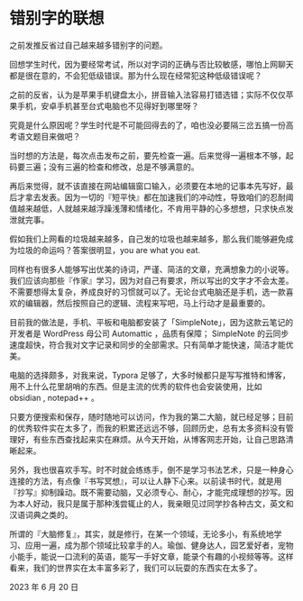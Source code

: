#   错别字的联想  



之前发推反省过自己越来越多错别字的问题。

回想学生时代，因为要经常考试，所以对字词的正确与否比较敏感，哪怕上网聊天都是很在意的，不会犯低级错误。那为什么现在经常犯这种低级错误呢？

之前的反省，认为是苹果手机键盘太小，拼音输入法容易打错选错；实际不仅仅苹果手机，安卓手机甚至台式电脑也不见得好到哪里呀？

究竟是什么原因呢？学生时代是不可能回得去的了，咱也没必要隔三岔五搞一份高考语文题目来做吧？

当时想的方法是，每次点击发布之前，要先检查一遍。后来觉得一遍根本不够，起码要三遍；没有三遍的检查和修改，总是不够满意的。

再后来觉得，就不该直接在网站编辑窗口输入，必须要在本地的记事本先写好，最后才拿去发表。因为一切的『短平快』都在加速我们的冲动性，导致咱们的忍耐阈值越来越低，人就越来越浮躁浅薄和情绪化，不肯用平静的心多想想，只求快点发泄就完事。

假如我们上网看的垃圾越来越多，自己发的垃圾也越来越多，那么我们能够避免成为垃圾的命运吗？答案很明显，you are what you eat.

同样也有很多人能够写出优美的诗词，严谨、简洁的文章，充满想象力的小说等。我们应该向那些『作家』学习，因为对自己有要求，所以写出的文字才不会太差。不需要想得太复杂，养成良好的习惯就可以了。无论台式电脑还是手机，选一款喜欢的编辑器，然后按照自己的逻辑、流程来写吧，马上行动才是最重要的。

目前我的做法是，手机、平板和电脑都安装了「SimpleNote」，因为这款云笔记的开发者是 WordPress 母公司 Automattic ，品质有保障； SimpleNote 的云同步速度超快，符合我对文字记录和同步的全部需求。只有简单才能快速，简洁才能优美。

电脑的选择颇多，对我来说，Typora 足够了，大多时候都只是写写推特和博客，用不上什么花里胡哨的东西。但是主流的优秀的软件也会安装使用，比如 obsidian , notepad++ 。

只要方便搜索和保存，随时随地可以访问，作为我的第二大脑，就已经足够；目前的优秀软件实在太多了，而我的积累还远远不够，回顾历史，总有太多资料没有管理好，有些东西查找起来实在麻烦。从今天开始，从博客网志开始，让自己思路清晰起来。

另外，我也很喜欢手写。时不时就会练练手，倒不是学习书法艺术，只是一种身心连接的方法，有点像『书写冥想』，可以让人静下心来。以前读书时代，就是用『抄写』抑制躁动。既不需要动脑，又必须专心、耐心，才能完成理想的抄写。因为本人好动，我只是属于那种浅尝辄止的人，我亲眼见过同学抄各种古文，英文和汉语词典之类的。

所谓的『大脑修复』，其实，就是修行，在某一个领域，无论多小，有系统地学习、应用一遍，成为那个领域比较拿手的人。瑜伽、健身达人，园艺爱好者，宠物小能手，能说一口流利的英语，能写一手好文章，能录个有趣的小视频等等。这样看来，我们的世界实在太丰富多彩了，我们可以玩耍的东西实在太多了。

2023 年 6 月 20 日
